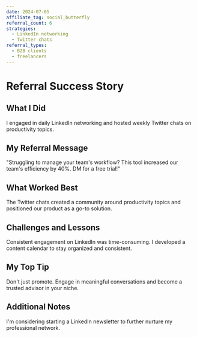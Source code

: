 ```yaml
---
date: 2024-07-05
affiliate_tag: social_butterfly
referral_count: 6
strategies:
  - LinkedIn networking
  - Twitter chats
referral_types:
  - B2B clients
  - freelancers
---
```

# Referral Success Story
## What I Did
I engaged in daily LinkedIn networking and hosted weekly Twitter chats on productivity topics.
## My Referral Message
"Struggling to manage your team's workflow? This tool increased our team's efficiency by 40%. DM for a free trial!"
## What Worked Best
The Twitter chats created a community around productivity topics and positioned our product as a go-to solution.
## Challenges and Lessons
Consistent engagement on LinkedIn was time-consuming. I developed a content calendar to stay organized and consistent.
## My Top Tip
Don't just promote. Engage in meaningful conversations and become a trusted advisor in your niche.
## Additional Notes
I'm considering starting a LinkedIn newsletter to further nurture my professional network.